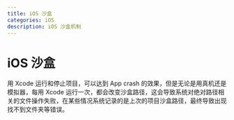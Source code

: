 ```yaml
---
title: iOS 沙盒
categories: iOS
description: iOS 沙盒机制
---
```


# iOS 沙盒

用 Xcode 运行和停止项目，可以达到 App crash 的效果，但是无论是用真机还是模拟器，每用 Xcode 运行一次，都会改变沙盒路径，这会导致系统对绝对路径相关的文件操作失败，在某些情况系统记录的是上次的项目沙盒路径，最终导致出现找不到文件夹等错误。
